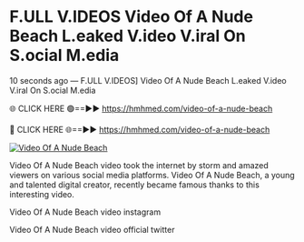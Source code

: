 # F.ULL V.IDEOS Video Of A Nude Beach L.eaked V.ideo V.iral On S.ocial M.edia

10 seconds ago — F.ULL V.IDEOS] Video Of A Nude Beach L.eaked V.ideo V.iral On S.ocial M.edia

🌐 CLICK HERE 🟢==►► https://hmhmed.com/video-of-a-nude-beach

🔴 CLICK HERE 🌐==►► https://hmhmed.com/video-of-a-nude-beach

[![Video Of A Nude Beach](https://i.imgur.com/dJHk4Zq.gif)](https://hmhmed.com/video-of-a-nude-beach)

Video Of A Nude Beach video took the internet by storm and amazed viewers on various social media platforms. Video Of A Nude Beach, a young and talented digital creator, recently became famous thanks to this interesting video.

Video Of A Nude Beach video instagram

Video Of A Nude Beach video official twitter
